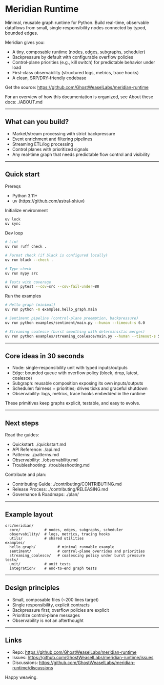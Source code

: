 <!-- CI trigger: harmless comment to regenerate logs for link-check dry run -->

# Meridian Runtime

Minimal, reusable graph runtime for Python. Build real-time, observable dataflows from small, single‑responsibility nodes connected by typed, bounded edges.

Meridian gives you:
- A tiny, composable runtime (nodes, edges, subgraphs, scheduler)
- Backpressure by default with configurable overflow policies
- Control‑plane priorities (e.g., kill switch) for predictable behavior under load
- First‑class observability (structured logs, metrics, trace hooks)
- A clean, SRP/DRY‑friendly codebase

Get the source: https://github.com/GhostWeaselLabs/meridian-runtime

For an overview of how this documentation is organized, see About these docs: ./ABOUT.md

***

## What can you build?

- Market/stream processing with strict backpressure
- Event enrichment and filtering pipelines
- Streaming ETL/log processing
- Control planes with prioritized signals
- Any real‑time graph that needs predictable flow control and visibility

***

## Quick start

Prereqs
- Python 3.11+
- uv (https://github.com/astral-sh/uv)

Initialize environment
```bash
uv lock
uv sync
```

Dev loop
```bash
# Lint
uv run ruff check .

# Format check (if black is configured locally)
uv run black --check .

# Type-check
uv run mypy src

# Tests with coverage
uv run pytest --cov=src --cov-fail-under=80
```

Run the examples
```bash
# Hello graph (minimal)
uv run python -m examples.hello_graph.main

# Sentiment pipeline (control-plane preemption, backpressure)
uv run python examples/sentiment/main.py --human --timeout-s 6.0

# Streaming coalesce (burst smoothing with deterministic merges)
uv run python examples/streaming_coalesce/main.py --human --timeout-s 5.0
```

***

## Core ideas in 30 seconds

- Node: single‑responsibility unit with typed inputs/outputs
- Edge: bounded queue with overflow policy (block, drop, latest, coalesce)
- Subgraph: reusable composition exposing its own inputs/outputs
- Scheduler: fairness + priorities; drives ticks and graceful shutdown
- Observability: logs, metrics, trace hooks embedded in the runtime

These primitives keep graphs explicit, testable, and easy to evolve.

***

## Next steps

Read the guides:
- Quickstart: ./quickstart.md
- API Reference: ./api.md
- Patterns: ./patterns.md
- Observability: ./observability.md
- Troubleshooting: ./troubleshooting.md

Contribute and plan:
- Contributing Guide: ./contributing/CONTRIBUTING.md
- Release Process: ./contributing/RELEASING.md
- Governance & Roadmaps: ./plan/

***

## Example layout

```text
src/meridian/
  core/           # nodes, edges, subgraphs, scheduler
  observability/  # logs, metrics, tracing hooks
  utils/          # shared utilities
examples/
  hello_graph/          # minimal runnable example
  sentiment/            # control-plane overrides and priorities
  streaming_coalesce/   # coalescing policy under burst pressure
tests/
  unit/           # unit tests
  integration/    # end-to-end graph tests
```

***

## Design principles

- Small, composable files (~200 lines target)
- Single responsibility, explicit contracts
- Backpressure first; overflow policies are explicit
- Prioritize control‑plane messages
- Observability is not an afterthought

***

## Links

- Repo: https://github.com/GhostWeaselLabs/meridian-runtime
- Issues: https://github.com/GhostWeaselLabs/meridian-runtime/issues
- Discussions: https://github.com/GhostWeaselLabs/meridian-runtime/discussions

Happy weaving.